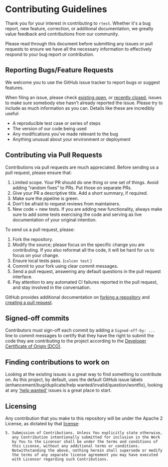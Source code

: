 # Contributing Guidelines
Thank you for your interest in contributing to `rtest`.
Whether it's a bug report, new feature, correction, or additional
documentation, we greatly value feedback and contributions from our community.

Please read through this document before submitting any issues or pull requests to ensure we have all the necessary
information to effectively respond to your bug report or contribution.


## Reporting Bugs/Feature Requests
We welcome you to use the GitHub issue tracker to report bugs or suggest features.

When filing an issue, please check [existing open][issues], or [recently closed][closed-issues], issues to make sure
somebody else hasn't already reported the issue.
Please try to include as much information as you can. Details like these are incredibly useful:

* A reproducible test case or series of steps
* The version of our code being used
* Any modifications you've made relevant to the bug
* Anything unusual about your environment or deployment


## Contributing via Pull Requests

Contributions via pull requests are much appreciated.
Before sending us a pull request, please ensure that:

1. Limited scope. Your PR should do one thing or one set of things. Avoid adding “random fixes” to PRs. Put those on separate PRs.
2. Give your PR a descriptive title. Add a short summary, if required.
3. Make sure the pipeline is green.
4. Don’t be afraid to request reviews from maintainers.
5. New code = new tests. If you are adding new functionality, always make sure to add some tests exercising the code and serving as live documentation of your original intention.

To send us a pull request, please:

1. Fork the repository.
2. Modify the source; please focus on the specific change you are contributing.
  If you also reformat all the code, it will be hard for us to focus on your change.
3. Ensure local tests pass. (`colcon test` )
4. Commit to your fork using clear commit messages.
5. Send a pull request, answering any default questions in the pull request interface.
6. Pay attention to any automated CI failures reported in the pull request, and stay involved in the conversation.

GitHub provides additional documentation on [forking a repository](https://help.github.com/articles/fork-a-repo/) and
[creating a pull request](https://help.github.com/articles/creating-a-pull-request/).

## Signed-off commits

Contributors must sign-off each commit by adding a `Signed-off-by: ...`
line to commit messages to certify that they have the right to submit
the code they are contributing to the project according to the
[Developer Certificate of Origin (DCO)](https://developercertificate.org/).

## Finding contributions to work on
Looking at the existing issues is a great way to find something to contribute on.
As this project, by default, uses the default GitHub issue labels
(enhancement/bug/duplicate/help wanted/invalid/question/wontfix), looking at any ['help wanted'][help-wanted] issues
is a great place to start.


## Licensing
Any contribution that you make to this repository will
be under the Apache 2 License, as dictated by that
[license](http://www.apache.org/licenses/LICENSE-2.0.html):

~~~
5. Submission of Contributions. Unless You explicitly state otherwise,
   any Contribution intentionally submitted for inclusion in the Work
   by You to the Licensor shall be under the terms and conditions of
   this License, without any additional terms or conditions.
   Notwithstanding the above, nothing herein shall supersede or modify
   the terms of any separate license agreement you may have executed
   with Licensor regarding such Contributions.
~~~

[issues]: https://github.com/Beam-and-Spyrosoft/rtest/issues
[closed-issues]: https://github.com/Beam-and-Spyrosoft/rtest/issues?q=is%3Aissue%20state%3Aclosed
[help-wanted]: https://github.com/Beam-and-Spyrosoft/rtest/issues?q=is%3Aopen%20is%3Aissue%20label%3A%22help%20wanted%22